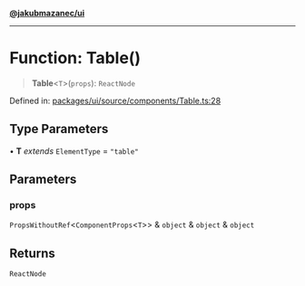 [**@jakubmazanec/ui**](../README.md)

---

# Function: Table()

> **Table**\<`T`\>(`props`): `ReactNode`

Defined in:
[packages/ui/source/components/Table.ts:28](https://github.com/jakubmazanec/tools/blob/90a5050fae768000bb00b2044438762c3c8c0f98/packages/ui/source/components/Table.ts#L28)

## Type Parameters

• **T** _extends_ `ElementType` = `"table"`

## Parameters

### props

`PropsWithoutRef`\<`ComponentProps`\<`T`\>\> & `object` & `object` & `object`

## Returns

`ReactNode`
